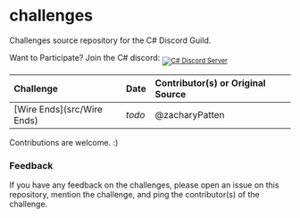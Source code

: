 # challenges

Challenges source repository for the C# Discord Guild.

Want to Participate? Join the C# discord: <sub><a href="https://discord.gg/csharp"><img src="https://img.shields.io/discord/143867839282020352?logo=discord&logoColor=ffffff&color=7389D8" title="C# Discord Server" /></a></sub>

|Challenge|Date|Contributor(s) or Original Source|
|:-|:-|:-|
|[Wire Ends](src/Wire Ends)|_todo_|@zacharyPatten|

Contributions are welcome. :)

### Feedback

If you have any feedback on the challenges, please open an issue on this repository, mention the challenge, and ping the contributor(s) of the challenge.

